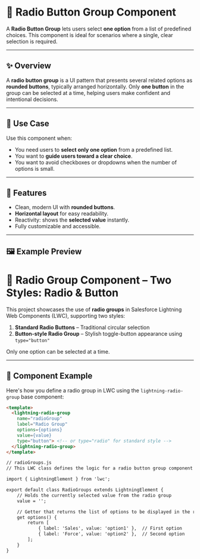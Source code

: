 # 🔘 Radio Button Group Component

A **Radio Button Group** lets users select **one option** from a list of predefined choices. This component is ideal for scenarios where a single, clear selection is required.

---

## ✨ Overview

A **radio button group** is a UI pattern that presents several related options as **rounded buttons**, typically arranged horizontally. Only **one button** in the group can be selected at a time, helping users make confident and intentional decisions.

---

## 🎯 Use Case

Use this component when:
- You need users to **select only one option** from a predefined list.
- You want to **guide users toward a clear choice**.
- You want to avoid checkboxes or dropdowns when the number of options is small.

---

## 🧩 Features

- Clean, modern UI with **rounded buttons**.
- **Horizontal layout** for easy readability.
- Reactivity: shows the **selected value** instantly.
- Fully customizable and accessible.

---

## 🖼️ Example Preview
# 🔘 Radio Group Component – Two Styles: Radio & Button

This project showcases the use of **radio groups** in Salesforce Lightning Web Components (LWC), supporting two styles:

1. **Standard Radio Buttons** – Traditional circular selection
2. **Button-style Radio Group** – Stylish toggle-button appearance using `type="button"`

Only one option can be selected at a time.

---

## 🧩 Component Example

Here's how you define a radio group in LWC using the `lightning-radio-group` base component:

```html
<template>
  <lightning-radio-group
    name="radioGroup"
    label="Radio Group"
    options={options}
    value={value}
    type="button"> <!-- or type="radio" for standard style -->
  </lightning-radio-group>
</template>

// radioGroups.js
// This LWC class defines the logic for a radio button group component

import { LightningElement } from 'lwc';

export default class RadioGroups extends LightningElement {
    // Holds the currently selected value from the radio group
    value = '';

    // Getter that returns the list of options to be displayed in the radio group
    get options() {
        return [
            { label: 'Sales', value: 'option1' },  // First option
            { label: 'Force', value: 'option2' },  // Second option
        ];
    }
}
